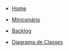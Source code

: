 * [Home]()

* [Minicenário](./Minicenario/minicenario.md)

* [Backlog](./Backlog/backlog.md)

* [Diagrama de Classes](DiagramaDeClasses/diagramaDeClasses.md)
